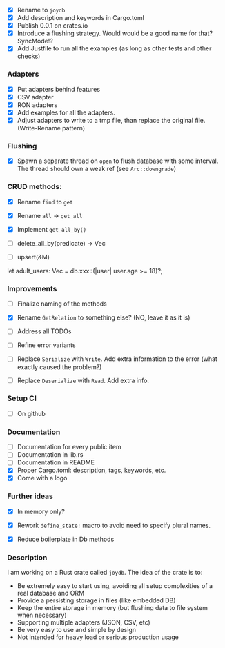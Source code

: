 - [x] Rename to `joydb`
- [x] Add description and keywords in Cargo.toml
- [x] Publish 0.0.1 on crates.io
- [x] Introduce a flushing strategy. Would would be a good name for that? SyncMode!?
- [x] Add Justfile to run all the examples (as long as other tests and other checks)

### Adapters

- [x] Put adapters behind features
- [x] CSV adapter
- [x] RON adapters
- [x] Add examples for all the adapters.
- [x] Adjust adapters to write to a tmp file, than replace the original file. (Write-Rename pattern)

### Flushing
- [x] Spawn a separate thread on `open` to flush database with some interval. The thread should own a weak ref (see `Arc::downgrade`)


### CRUD methods:
- [x] Rename `find` to `get`
- [x] Rename `all` -> `get_all`
- [x] Implement `get_all_by()`
- [ ] delete_all_by(predicate) -> Vec<M>
- [ ] upsert(&M)


let adult_users: Vec<User> = db.xxx::<User>(|user| user.age >= 18)?;


### Improvements
- [ ] Finalize naming of the methods
- [x] Rename `GetRelation` to something else? (NO, leave it as it is)
- [ ] Address all TODOs
- [ ] Refine error variants
- [ ] Replace `Serialize` with `Write`. Add extra information to the error (what exactly caused the problem?)
- [ ] Replace `Deserialize` with `Read`. Add extra info.


### Setup CI
- [ ] On github


### Documentation
- [ ] Documentation for every public item
- [ ] Documentation in lib.rs
- [ ] Documentation in README
- [x] Proper Cargo.toml: description, tags, keywords, etc.
- [x] Come with a logo

### Further ideas

- [x] In memory only?
- [x] Rework `define_state!` macro to avoid need to specify plural names.
- [x] Reduce boilerplate in Db methods


### Description

I am working on a Rust crate called `joydb`.
The idea of the crate is to:
- Be extremely easy to start using, avoiding all setup complexities of a real database and ORM
- Provide a persisting storage in files (like embedded DB)
- Keep the entire storage in memory (but flushing data to file system when necessary)
- Supporting multiple adapters (JSON, CSV, etc)
- Be very easy to use and simple by design
- Not intended for heavy load or serious production usage

